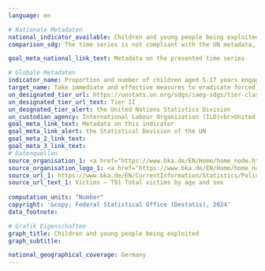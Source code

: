 ```yaml
---
language: en    

# Nationale Metadaten    
national_indicator_available: Children and young people being exploited    
comparison_sdg: The time series is not compliant with the UN metadata, but provides additional information.    

goal_meta_national_link_text: Metadata on the presented time series    

# Globale Metadaten    
indicator_name: Proportion and number of children aged 5-17 years engaged in child labour, by sex and age    
target_name: Take immediate and effective measures to eradicate forced labour, end modern slavery and human trafficking and secure the prohibition and elimination of the worst forms of child labour, including recruitment and use of child soldiers, and by 2025 end child labour in all its forms    
un_designated_tier_url: https://unstats.un.org/sdgs/iaeg-sdgs/tier-classification/    
un_designated_tier_url_text: Tier II    
un_desgnated_tier_alert: the United Nations Statistics Division    
un_custodian_agency: International Labour Organization (ILO)<br>United Nations International Children's Emergency Fund (UNICEF)    
goal_meta_link_text: Metadata on this indicator    
goal_meta_link_alert: the Statistical Devision of the UN    
goal_meta_2_link_text:     
goal_meta_3_link_text:         
# Datenquellen
source_organisation_1: <a href="https://www.bka.de/EN/Home/home_node.htm" target="_blank"> Federal Criminal Police Office </a>
source_organisation_logo_1: <a href="https://www.bka.de/EN/Home/home_node.htm" target="_blank"><img src="https://sdg-indikatoren.de/public/OrgImgEn/bka.png" alt="Logo bka" style="height:60px; width:148px"/></a>
source_url_1: https://www.bka.de/EN/CurrentInformation/Statistics/PoliceCrimeStatistics/2022/pcs2022_node.html
source_url_text_1: Victims – T91 Total victims by age and sex
    
computation_units: "Number"    
copyright: '&copy; Federal Statistical Office (Destatis), 2024'    
data_footnote:     

# Grafik Eigenschaften    
graph_title: Children and young people being exploited
graph_subtitle:     

national_geographical_coverage: Germany    
---
```


<span></span>